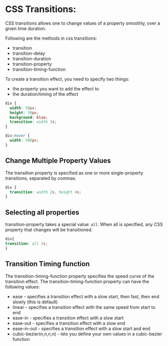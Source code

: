 # CSS Transitions:
CSS transitions allows one to change values of a property smoothly, over a given time duration.

Following are the methods in css transitions:
* transition
* transition-delay
* transition-duration
* transition-property
* transition-timing-function

To create a transition effect, you need to specify two things:
* the property you want to add the effect to
* the duration/timing of the effect

```css
div {
  width: 50px;
  height: 50px;
  background: blue;
  transition: width 3s;
}
```
```css
div:hover {
  width: 300px;
}
```

## Change Multiple Property Values <br>
The transition property is specified as one or more single-property transitions, separated by commas.

```css
div {
  transition: width 2s, height 4s;
}
```
## Selecting all properties <br>
transition-property takes a special value: `all`. When all is specified, any CSS property that changes will be transitioned.

```css
div{
transition: all 2s; 
}
```

## Transition Timing function<br>
The transition-timing-function property specifies the speed curve of the transition effect.
The transition-timing-function property can have the following values:

* ease - specifies a transition effect with a slow start, then fast, then end slowly (this is default)
* linear - specifies a transition effect with the same speed from start to end
* ease-in - specifies a transition effect with a slow start
* ease-out - specifies a transition effect with a slow end
* ease-in-out - specifies a transition effect with a slow start and end
* cubic-bezier(n,n,n,n) - lets you define your own values in a cubic-bezier function



